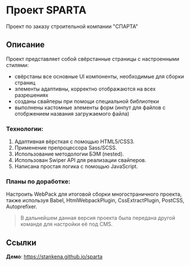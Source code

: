 # Проект SPARTA

Проект по заказу строительной компании "СПАРТА"

## Описание

Проект представляет собой свёрстанные страницы с настроенными стилями:
- свёрстаны все основные UI компоненты, необходимые для сборки страниц
- элементы адаптивны, корректно отображаются на всех разрешениях
- созданы свайперы при помощи специальной библиотеки
- выполнены кастомные элементы форм (инпут для файлов с отобржением названия загружаемого файла)

### Технологии:

1. Адаптивная вёрсткая с помощью HTML5/CSS3.
2. Применение препроцессора Sass/SCSS.
3. Использование методологии БЭМ (nested).
4. Использован Swiper API для реализации свайперов.
5. Написана простая логика с помощью JavaScript.

### Планы по доработке:

Настроить WebPack для итоговой сборки многостраничного проекта, также используя Babel, HtmlWebpackPlugin, CssExtractPlugin, PostCSS, Autoprefixer.

> В дальнейшем данная версия проекта была передана другой команде для настройки её под CMS.

## Ссылки

**Демо**: https://stankena.github.io/sparta

